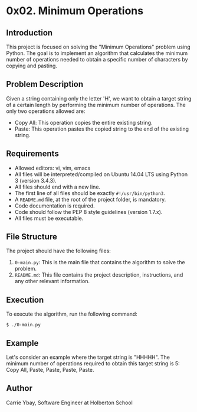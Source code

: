 # 0x02. Minimum Operations

## Introduction
This project is focused on solving the "Minimum Operations" problem using Python. The goal is to implement an algorithm that calculates the minimum number of operations needed to obtain a specific number of characters by copying and pasting.

## Problem Description
Given a string containing only the letter 'H', we want to obtain a target string of a certain length by performing the minimum number of operations. The only two operations allowed are:
- Copy All: This operation copies the entire existing string.
- Paste: This operation pastes the copied string to the end of the existing string.

## Requirements
- Allowed editors: vi, vim, emacs
- All files will be interpreted/compiled on Ubuntu 14.04 LTS using Python 3 (version 3.4.3).
- All files should end with a new line.
- The first line of all files should be exactly `#!/usr/bin/python3`.
- A `README.md` file, at the root of the project folder, is mandatory.
- Code documentation is required.
- Code should follow the PEP 8 style guidelines (version 1.7.x).
- All files must be executable.

## File Structure
The project should have the following files:

1. `0-main.py`: This is the main file that contains the algorithm to solve the problem.
2. `README.md`: This file contains the project description, instructions, and any other relevant information.

## Execution
To execute the algorithm, run the following command:
```
$ ./0-main.py
```

## Example
Let's consider an example where the target string is "HHHHH". The minimum number of operations required to obtain this target string is 5: Copy All, Paste, Paste, Paste, Paste.

## Author
Carrie Ybay, Software Engineer at Holberton School
